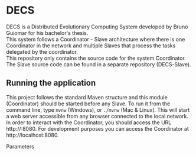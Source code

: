 # DECS

DECS is a Distributed Evolutionary Computing System developed by Bruno Guiomar
for his bachelor's thesis.\
This system follows a Coordinator - Slave architecture where there is one Coordinator
in the network and multiple Slaves that process the tasks delegated by the coordinator.\
This repository only contains the source code for the system Coordinator.\
The Slave source code can be found in a separate repository (DECS-Slave).

## Running the application

This project follows the standard Maven structure and this module (Coordinator)
should be started before any Slave. To run it from the command line,
type `mvnw` (Windows), or `./mvnw` (Mac & Linux). This will start a web server accessible
from any browser connected to the local network.
In order to interact with the Coordinator, you should access the URL
http://<coordinator-address>:8080. For development purposes you can access the Coordinator
at http://localhost:8080.

Parameters
<address>